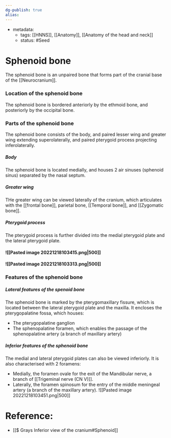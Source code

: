 ```yaml
---
dg-publish: true
alias:
---
```

- metadata:
	- tags: [[HNNS]], [[Anatomy]], [[Anatomy of the head and neck]]
	- status: #Seed 
# Sphenoid bone
The sphenoid bone is an unpaired bone that forms part of the cranial base of the [[Neurocranium]].
### Location of the sphenoid bone
The sphenoid bone is bordered anteriorly by the ethmoid bone, and posteriorly by the occipital bone.
### Parts of the sphenoid bone
The sphenoid bone consists of the body, and paired lesser wing and greater wing extending superolaterally, and paired pterygoid process projecting inferolaterally.
##### Body
The sphenoid bone is located medially, and houses 2 air sinuses (sphenoid sinus) separated by the nasal septum.
##### Greater wing
THe greater wing can be viewed laterally of the cranium, which articulates with the [[frontal bone]], parietal bone, [[Temporal bone]], and [[Zygomatic bone]].
##### Pterygoid process
The pterygoid process is further divided into the medial pterygoid plate and the lateral pterygoid plate.
#### ![[Pasted image 20221218103415.png|500]]
#### ![[Pasted image 20221218103313.png|500]]
### Features of the sphenoid bone
##### Lateral features of the spenoid bone
The sphenoid bone is marked by the pterygomaxillary fissure, which is located between the lateral pterygoid plate and the maxilla.
It encloses the pterygopalatine fossa, which houses:
- The pterygopalatine ganglion
- The sphenopalatine foramen, which enables the passage of the sphenopalatine artery (a branch of maxillary artery)
##### Inferior features of the sphenoid bone
The medial and lateral pterygoid plates can also be viewed inferiorly.
It is also characterised with 2 foramens:
- Medially, the foramen ovale for the exit of the Mandibular nerve, a branch of [[Trigeminal nerve (CN V)]].
- Laterally, the foramen spinosum for the entry of the middle meningeal artery (a branch of the maxillary artery).
![[Pasted image 20221218103451.png|500]]
# Reference:
- [[$ Grays Inferior view of the cranium#Sphenoid]]